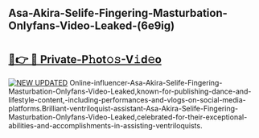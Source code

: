 ## Asa-Akira-Selife-Fingering-Masturbation-Onlyfans-Video-Leaked-(6e9ig)


# <h2><a href="https://mediaupload.pro?-19M">🔗👉 🔴 Private-P𝚑ot𝚘𝚜-V𝚒d𝚎o</a></h2>

[![NEW UPDATED](https://i.imgur.com/0qMVB7G.gif)](https://mediaupload.pro?-19M)
Online-influencer-Asa-Akira-Selife-Fingering-Masturbation-Onlyfans-Video-Leaked,known-for-publishing-dance-and-lifestyle-content,-including-performances-and-vlogs-on-social-media-platforms.Brilliant-ventriloquist-assistant-Asa-Akira-Selife-Fingering-Masturbation-Onlyfans-Video-Leaked,celebrated-for-their-exceptional-abilities-and-accomplishments-in-assisting-ventriloquists.  